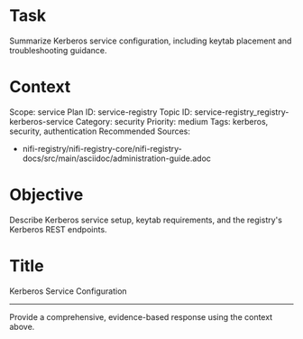 # Task
Summarize Kerberos service configuration, including keytab placement and troubleshooting guidance.

# Context
Scope: service
Plan ID: service-registry
Topic ID: service-registry_registry-kerberos-service
Category: security
Priority: medium
Tags: kerberos, security, authentication
Recommended Sources:
- nifi-registry/nifi-registry-core/nifi-registry-docs/src/main/asciidoc/administration-guide.adoc

# Objective
Describe Kerberos service setup, keytab requirements, and the registry's Kerberos REST endpoints.

# Title
Kerberos Service Configuration

---

Provide a comprehensive, evidence-based response using the context above.
